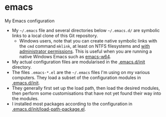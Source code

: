 # emacs
My Emacs configuration

* My `~/.emacs` file and several directories below `~/.emacs.d/` are symbolic links to a local clone of this Git repository.
  * Windows users, note that you can create native symbolic links with the `cmd` command `mklink`, at least on NTFS filesystems and [with administrator permissions](http://security.stackexchange.com/questions/10194/why-do-you-have-to-be-an-admin-to-create-a-symlink-in-windows).  This is useful when you are running a native Windows Emacs such as [emacs-w64](http://emacsbinw64.sourceforge.net/).
* My actual configuration files are modularised in the [.emacs.d/init](.emacs.d/init) directory.
* The files `.emacs-*.el` are the `~/.emacs` files I'm using on my various computers.  They load a subset of the configuration modules in [.emacs.d/init](.emacs.d/init).
* They generally first set up the load path, then load the desired modules, then perform some customisations that have not yet found their way into the modules.
* I installed most packages according to the configuration in [.emacs.d/init/load-path-package.el](.emacs.d/init/load-package.el).
